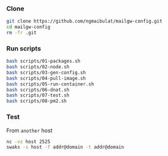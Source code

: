 ### Clone

```bash
git clone https://github.com/ngmaibulat/mailgw-config.git
cd mailgw-config
rm -fr .git
```

### Run scripts

```bash
bash scripts/01-packages.sh
bash scripts/02-node.sh
bash scripts/03-gen-config.sh
bash scripts/04-pull-image.sh
bash scripts/05-run-container.sh
bash scripts/06-dnat.sh
bash scripts/07-test.sh
bash scripts/08-pm2.sh
```

### Test

From `another` host

```bash
nc -vz host 2525
swaks -s host -f addr@domain -t addr@domain
```
